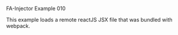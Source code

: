 FA-Injector Example 010

This example loads a remote reactJS JSX file that was bundled with webpack.
